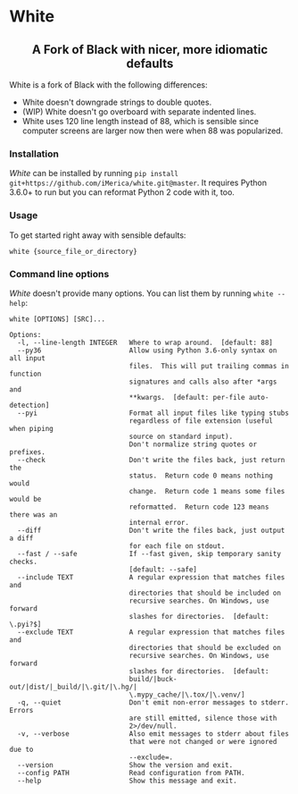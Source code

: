 # White

  
<h2 align="center">A Fork of Black with nicer, more idiomatic defaults</h2>

White is a fork of Black with the following differences:

- White doesn't downgrade strings to double quotes.
- (WIP) White doesn't go overboard with separate indented lines.
- White uses 120 line length instead of 88, which is sensible 
  since computer screens are larger now then were 
  when 88 was popularized. 

### Installation

*White* can be installed by running `pip install git+https://github.com/iMerica/white.git@master`.  It requires
Python 3.6.0+ to run but you can reformat Python 2 code with it, too.


### Usage

To get started right away with sensible defaults:

```
white {source_file_or_directory}
```

### Command line options

*White* doesn't provide many options.  You can list them by running
`white --help`:

```text
white [OPTIONS] [SRC]...

Options:
  -l, --line-length INTEGER   Where to wrap around.  [default: 88]
  --py36                      Allow using Python 3.6-only syntax on all input
                              files.  This will put trailing commas in function
                              signatures and calls also after *args and
                              **kwargs.  [default: per-file auto-detection]
  --pyi                       Format all input files like typing stubs
                              regardless of file extension (useful when piping
                              source on standard input).
                              Don't normalize string quotes or prefixes.
  --check                     Don't write the files back, just return the
                              status.  Return code 0 means nothing would
                              change.  Return code 1 means some files would be
                              reformatted.  Return code 123 means there was an
                              internal error.
  --diff                      Don't write the files back, just output a diff
                              for each file on stdout.
  --fast / --safe             If --fast given, skip temporary sanity checks.
                              [default: --safe]
  --include TEXT              A regular expression that matches files and
                              directories that should be included on
                              recursive searches. On Windows, use forward
                              slashes for directories.  [default: \.pyi?$]
  --exclude TEXT              A regular expression that matches files and
                              directories that should be excluded on
                              recursive searches. On Windows, use forward
                              slashes for directories.  [default:
                              build/|buck-out/|dist/|_build/|\.git/|\.hg/|
                              \.mypy_cache/|\.tox/|\.venv/]
  -q, --quiet                 Don't emit non-error messages to stderr. Errors
                              are still emitted, silence those with
                              2>/dev/null.
  -v, --verbose               Also emit messages to stderr about files
                              that were not changed or were ignored due to
                              --exclude=.
  --version                   Show the version and exit.
  --config PATH               Read configuration from PATH.
  --help                      Show this message and exit.
```
